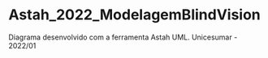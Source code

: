 # Astah_2022_ModelagemBlindVision
Diagrama desenvolvido com a ferramenta Astah UML. Unicesumar - 2022/01

